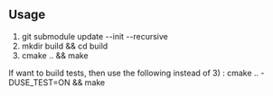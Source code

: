 ## Usage

1) git submodule update --init --recursive
2) mkdir build && cd build
3) cmake .. && make

If want to build tests, then use the following instead of 3) :
cmake .. -DUSE_TEST=ON && make

